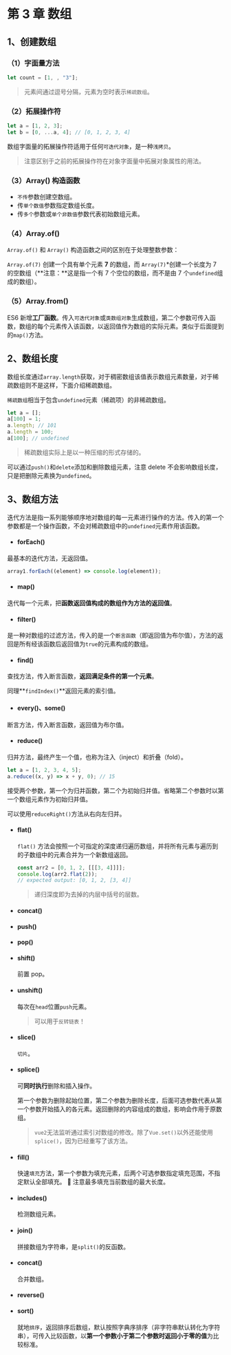 # 第 3 章 数组

## 1、创建数组

### （1）字面量方法

```js
let count = [1, , "3"];
```

> 元素间通过逗号分隔，元素为空时表示`稀疏数组`。

### （2）拓展操作符

```js
let a = [1, 2, 3];
let b = [0, ...a, 4]; // [0, 1, 2, 3, 4]
```

数组字面量的拓展操作符适用于任何`可迭代对象`，是一种`浅拷贝`。

> 注意区别于之前的拓展操作符在对象字面量中拓展对象属性的用法。

### （3）Array() 构造函数

- `不传`参数创建空数组。
- 传`单个数值`参数指定数组长度。
- 传`多个`参数或`单个非数值`参数代表初始数组元素。

### （4）Array.of()

`Array.of()` 和 `Array()` 构造函数之间的区别在于处理整数参数：

`Array.of(7)` 创建一个具有单个元素 **7** 的数组，而 `Array(7)`\*创建一个长度为 7 的空数组（**注意：**这是指一个有 7 个空位的数组，而不是由 7 个`undefined`组成的数组）。

### （5）Array.from()

ES6 新增**工厂函数**。传入`可迭代对象`或`类数组对象`生成数组，第二个参数可传入函数，数组的每个元素传入该函数，以返回值作为数组的实际元素。类似于后面提到的`map()`方法。

## 2、数组长度

数组长度通过`array.length`获取，对于稠密数组该值表示数组元素数量，对于稀疏数组则不是这样，下面介绍稀疏数组。

`稀疏数组`相当于包含`undefined`元素（稀疏项）的非稀疏数组。

```js
let a = [];
a[100] = 1;
a.length; // 101
a.length = 100;
a[100]; // undefined
```

> 稀疏数组实际上是以一种压缩的形式存储的。

可以通过`push()`和`delete`添加和删除数组元素，注意 delete 不会影响数组长度，只是把删除元素换为`undefined`。

## 3、数组方法

迭代方法是指一系列能够顺序地对数组的每一元素进行操作的方法。传入的第一个参数都是一个操作函数，不会对稀疏数组中的`undefined`元素作用该函数。

- #### forEach()

最基本的迭代方法，无返回值。

```js
array1.forEach((element) => console.log(element));
```

- #### map()

迭代每一个元素，把**函数返回值构成的数组作为方法的返回值**。

- #### filter()

是一种对数组的过滤方法，传入的是一个`断言函数`（即返回值为布尔值），方法的返回是所有经该函数后返回值为`true`的元素构成的数组。

- #### find()

查找方法，传入断言函数，**返回满足条件的第一个元素**。

同理**`findIndex()`**返回元素的索引值。

- #### every()、some()

断言方法，传入断言函数，返回值为布尔值。

- #### reduce()

归并方法，最终产生一个值，也称为注入（inject）和折叠（fold）。

```js
let a = [1, 2, 3, 4, 5];
a.reduce((x, y) => x + y, 0); // 15
```

接受两个参数，第一个为归并函数，第二个为初始归并值。省略第二个参数时以第一个数组元素作为初始归并值。

可以使用`reduceRight()`方法从右向左归并。

- #### flat()

  `flat()` 方法会按照一个可指定的深度递归遍历数组，并将所有元素与遍历到的子数组中的元素合并为一个新数组返回。

  ```js
  const arr2 = [0, 1, 2, [[[3, 4]]]];
  console.log(arr2.flat(2));
  // expected output: [0, 1, 2, [3, 4]]
  ```

  > 递归深度即为去掉的内层中括号的层数。

- #### concat()

- #### push()

- #### pop()

- #### shift()

  前置 pop。

- #### unshift()

  每次在`head`位置`push`元素。

  > 可以用于`反转链表`！

- #### slice()

  `切片`。

- #### splice()

  可**同时执行**删除和插入操作。

  第一个参数为删除起始位置，第二个参数为删除长度，后面可选参数代表从第一个参数开始插入的各元素。返回删除的内容组成的数组，影响会作用于原数组。

  > `vue2`无法监听通过索引对数组的修改。除了`Vue.set()`以外还能使用`splice()`，因为已经重写了该方法。

- #### fill()

  快速`填充`方法，第一个参数为填充元素，后两个可选参数指定填充范围，不指定默认全部填充。
  :bell: 注意最多填充当前数组的最大长度。

- #### includes()

  检测数组元素。

- #### join()

  拼接数组为字符串，是`split()`的反函数。

- #### concat()

  合并数组。

- #### reverse()

- #### sort()

  就地`排序`，返回排序后数组，默认按照字典序排序（非字符串默认转化为字符串），可传入比较函数，以**第一个参数小于第二个参数时返回小于零的值**为比较标准。
